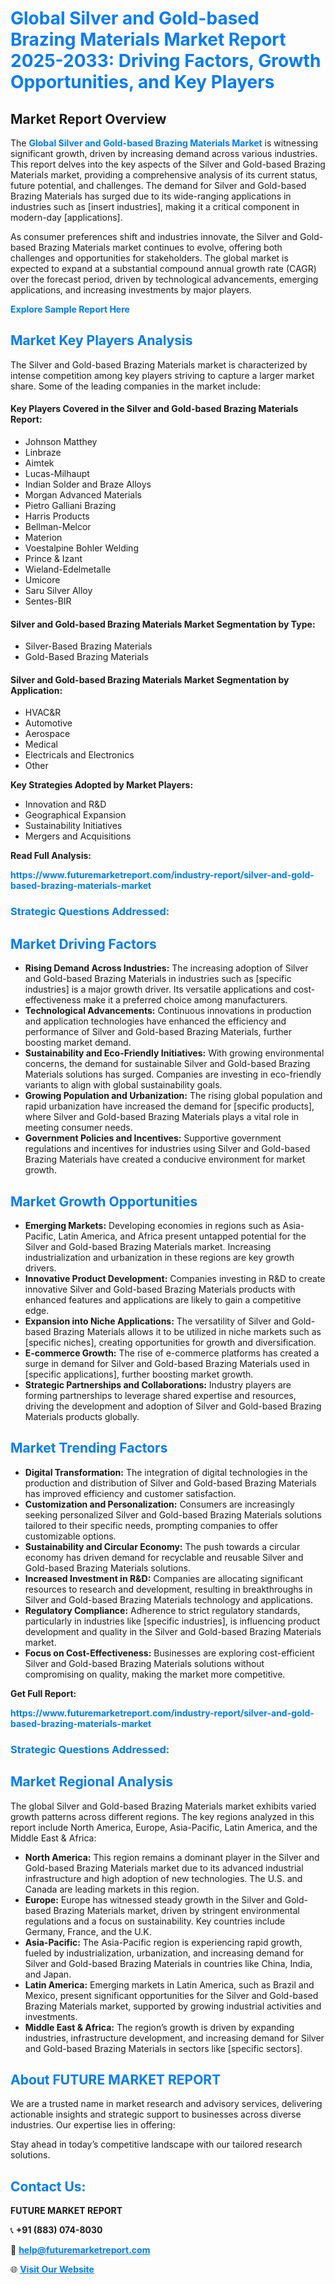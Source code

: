 <h1 style="color: #007BFF;">Global Silver and Gold-based Brazing Materials Market Report 2025-2033: Driving Factors, Growth Opportunities, and Key Players</h1>

<section id="overview">
<h2>Market Report Overview</h2>
<p>The <a href="https://www.futuremarketreport.com/industry-report/silver-and-gold-based-brazing-materials-market" style="color: #007BFF; text-decoration: none;"><strong>Global Silver and Gold-based Brazing Materials Market</strong></a> is witnessing significant growth, driven by increasing demand across various industries. This report delves into the key aspects of the Silver and Gold-based Brazing Materials market, providing a comprehensive analysis of its current status, future potential, and challenges. The demand for Silver and Gold-based Brazing Materials has surged due to its wide-ranging applications in industries such as [insert industries], making it a critical component in modern-day [applications].</p>
<p>As consumer preferences shift and industries innovate, the Silver and Gold-based Brazing Materials market continues to evolve, offering both challenges and opportunities for stakeholders. The global market is expected to expand at a substantial compound annual growth rate (CAGR) over the forecast period, driven by technological advancements, emerging applications, and increasing investments by major players.</p>
</section>

<section id="overview">
<p><a href="https://www.futuremarketreport.com/request-sample/reportId=114967" style="color: #007BFF; text-decoration: none;"><strong>Explore Sample Report Here</strong></a></p>
</section>

<section id="key-players">
<h2 style="color: #007BFF;">Market Key Players Analysis</h2>
<p>The Silver and Gold-based Brazing Materials market is characterized by intense competition among key players striving to capture a larger market share. Some of the leading companies in the market include:</p>
<h4>Key Players Covered in the Silver and Gold-based Brazing Materials Report:</h4>
<ul><li>Johnson Matthey</li><li>Linbraze</li><li>Aimtek</li><li>Lucas-Milhaupt</li><li>Indian Solder and Braze Alloys</li><li>Morgan Advanced Materials</li><li>Pietro Galliani Brazing</li><li>Harris Products</li><li>Bellman-Melcor</li><li>Materion</li><li>Voestalpine Bohler Welding</li><li>Prince &amp; Izant</li><li>Wieland-Edelmetalle</li><li>Umicore</li><li>Saru Silver Alloy</li><li>Sentes-BIR</li></ul>
<h4>Silver and Gold-based Brazing Materials Market Segmentation by Type:</h4>
<ul><li>Silver-Based Brazing Materials</li><li>Gold-Based Brazing Materials</li></ul>

<h4>Silver and Gold-based Brazing Materials Market Segmentation by Application:</h4>
<ul><li>HVAC&amp;R</li><li>Automotive</li><li>Aerospace</li><li>Medical</li><li>Electricals and Electronics</li><li>Other</li></ul>
<p><strong>Key Strategies Adopted by Market Players:</strong></p>
<ul>
<li>Innovation and R&D</li>
<li>Geographical Expansion</li>
<li>Sustainability Initiatives</li>
<li>Mergers and Acquisitions</li>
</ul>
</section>

<section>
<p><strong>Read Full Analysis: </strong></p><a href="https://www.futuremarketreport.com/industry-report/silver-and-gold-based-brazing-materials-market" style="color: #007BFF; text-decoration: none;"><strong>https://www.futuremarketreport.com/industry-report/silver-and-gold-based-brazing-materials-market</strong></a>
<h3 style="color: #007BFF;">Strategic Questions Addressed:</h3>
</section>

<section id="driving-factors">
<h2 style="color: #007BFF;">Market Driving Factors</h2>
<ul>
<li><strong>Rising Demand Across Industries:</strong> The increasing adoption of Silver and Gold-based Brazing Materials in industries such as [specific industries] is a major growth driver. Its versatile applications and cost-effectiveness make it a preferred choice among manufacturers.</li>
<li><strong>Technological Advancements:</strong> Continuous innovations in production and application technologies have enhanced the efficiency and performance of Silver and Gold-based Brazing Materials, further boosting market demand.</li>
<li><strong>Sustainability and Eco-Friendly Initiatives:</strong> With growing environmental concerns, the demand for sustainable Silver and Gold-based Brazing Materials solutions has surged. Companies are investing in eco-friendly variants to align with global sustainability goals.</li>
<li><strong>Growing Population and Urbanization:</strong> The rising global population and rapid urbanization have increased the demand for [specific products], where Silver and Gold-based Brazing Materials plays a vital role in meeting consumer needs.</li>
<li><strong>Government Policies and Incentives:</strong> Supportive government regulations and incentives for industries using Silver and Gold-based Brazing Materials have created a conducive environment for market growth.</li>
</ul>
</section>

<section id="growth-opportunities">
<h2 style="color: #007BFF;">Market Growth Opportunities</h2>
<ul>
<li><strong>Emerging Markets:</strong> Developing economies in regions such as Asia-Pacific, Latin America, and Africa present untapped potential for the Silver and Gold-based Brazing Materials market. Increasing industrialization and urbanization in these regions are key growth drivers.</li>
<li><strong>Innovative Product Development:</strong> Companies investing in R&D to create innovative Silver and Gold-based Brazing Materials products with enhanced features and applications are likely to gain a competitive edge.</li>
<li><strong>Expansion into Niche Applications:</strong> The versatility of Silver and Gold-based Brazing Materials allows it to be utilized in niche markets such as [specific niches], creating opportunities for growth and diversification.</li>
<li><strong>E-commerce Growth:</strong> The rise of e-commerce platforms has created a surge in demand for Silver and Gold-based Brazing Materials used in [specific applications], further boosting market growth.</li>
<li><strong>Strategic Partnerships and Collaborations:</strong> Industry players are forming partnerships to leverage shared expertise and resources, driving the development and adoption of Silver and Gold-based Brazing Materials products globally.</li>
</ul>
</section>

<section id="trending-factors">
<h2 style="color: #007BFF;">Market Trending Factors</h2>
<ul>
<li><strong>Digital Transformation:</strong> The integration of digital technologies in the production and distribution of Silver and Gold-based Brazing Materials has improved efficiency and customer satisfaction.</li>
<li><strong>Customization and Personalization:</strong> Consumers are increasingly seeking personalized Silver and Gold-based Brazing Materials solutions tailored to their specific needs, prompting companies to offer customizable options.</li>
<li><strong>Sustainability and Circular Economy:</strong> The push towards a circular economy has driven demand for recyclable and reusable Silver and Gold-based Brazing Materials solutions.</li>
<li><strong>Increased Investment in R&D:</strong> Companies are allocating significant resources to research and development, resulting in breakthroughs in Silver and Gold-based Brazing Materials technology and applications.</li>
<li><strong>Regulatory Compliance:</strong> Adherence to strict regulatory standards, particularly in industries like [specific industries], is influencing product development and quality in the Silver and Gold-based Brazing Materials market.</li>
<li><strong>Focus on Cost-Effectiveness:</strong> Businesses are exploring cost-efficient Silver and Gold-based Brazing Materials solutions without compromising on quality, making the market more competitive.</li>
</ul>
</section>

<section>
<p><strong>Get Full Report: </strong></p><a href="https://www.futuremarketreport.com/industry-report/silver-and-gold-based-brazing-materials-market" style="color: #007BFF; text-decoration: none;"><strong>https://www.futuremarketreport.com/industry-report/silver-and-gold-based-brazing-materials-market</strong></a>
<h3 style="color: #007BFF;">Strategic Questions Addressed:</h3>
</section>


<section id="regional-analysis">
<h2 style="color: #007BFF;">Market Regional Analysis</h2>
<p>The global Silver and Gold-based Brazing Materials market exhibits varied growth patterns across different regions. The key regions analyzed in this report include North America, Europe, Asia-Pacific, Latin America, and the Middle East & Africa:</p>
<ul>
<li><strong>North America:</strong> This region remains a dominant player in the Silver and Gold-based Brazing Materials market due to its advanced industrial infrastructure and high adoption of new technologies. The U.S. and Canada are leading markets in this region.</li>
<li><strong>Europe:</strong> Europe has witnessed steady growth in the Silver and Gold-based Brazing Materials market, driven by stringent environmental regulations and a focus on sustainability. Key countries include Germany, France, and the U.K.</li>
<li><strong>Asia-Pacific:</strong> The Asia-Pacific region is experiencing rapid growth, fueled by industrialization, urbanization, and increasing demand for Silver and Gold-based Brazing Materials in countries like China, India, and Japan.</li>
<li><strong>Latin America:</strong> Emerging markets in Latin America, such as Brazil and Mexico, present significant opportunities for the Silver and Gold-based Brazing Materials market, supported by growing industrial activities and investments.</li>
<li><strong>Middle East & Africa:</strong> The region’s growth is driven by expanding industries, infrastructure development, and increasing demand for Silver and Gold-based Brazing Materials in sectors like [specific sectors].</li>
</ul>
</section>

<footer>
<h2 style="color: #007BFF;">About FUTURE MARKET REPORT</h2>
<p>We are a trusted name in market research and advisory services, delivering actionable insights and strategic support to businesses across diverse industries. Our expertise lies in offering:</p>

<p>Stay ahead in today’s competitive landscape with our tailored research solutions.</p>

<h2 style="color: #007BFF;">Contact Us:</h2>
<p><strong>FUTURE MARKET REPORT</strong></p>
<p>📞 <strong>+91 (883) 074-8030</strong></p>
<p>📧 <strong><a href="mailto:help@futuremarketreport.com" style="color: #007BFF;">help@futuremarketreport.com</a></strong></p>
<p>🌐 <strong><a href="https://www.futuremarketreport.com/" style="color: #007BFF;">Visit Our Website</a></strong></p>
</footer>